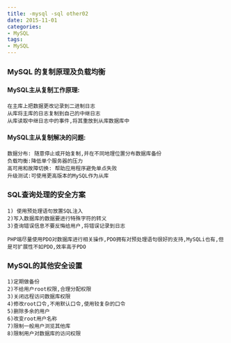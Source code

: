 ```yaml
---
title: -mysql -sql other02
date: 2015-11-01
categories: 
- MySQL
tags:
- MySQL
---
```


### MySQL 的复制原理及负载均衡

#### MySQL主从复制工作原理:  

```
在主库上把数据更改记录到二进制日志
从库将主库的日志复制到自己的中继日志
从库读取中继日志中的事件,将其重放到从库数据库中
```

#### MySQL主从复制解决的问题:

```
数据分布: 随意停止或开始复制,并在不同地理位置分布数据库备份
负载均衡:降低单个服务器的压力
高可用和故障切换: 帮助应用程序避免单点失败
升级测试:可使用更高版本的MySQL作为从库
```

<!-- more -->

### SQL查询处理的安全方案

```
1) 使用预处理语句放置SQL注入
2)写入数据库的数据要进行特殊字符的转义
3)查询错误信息不要反悔给用户,将错误记录到日志

PHP端尽量使用PDO对数据库进行相关操作,PDO拥有对预处理语句很好的支持,MySQLi也有,但是可扩展性不如PDO,效率高于PDO
```

### MySQL的其他安全设置

```
1)定期做备份
2)不给用户root权限,合理分配权限
3)关闭远程访问数据库权限
4)修改root口令,不用默认口令,使用较复杂的口令
5)删除多余的用户
6)改变root用户名称
7)限制一般用户浏览其他库
8)限制用户对数据库的访问权限
```



